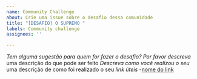 ```yaml
---
name: Community Challenge
about: Crie uma issue sobre o desafio dessa comunidade
title: "[DESAFIO] O SUPREMO "
labels: Community challenge
assignees: ''

---
```


*Tem alguma sugestão para quem for fazer o desafio? Por favor descreva*
uma descrição do que pode ser feito
*Descreva como você realizou o seu*
uma descrição de como foi realizado o seu
*link úteis*
-[nome do link](URL)

